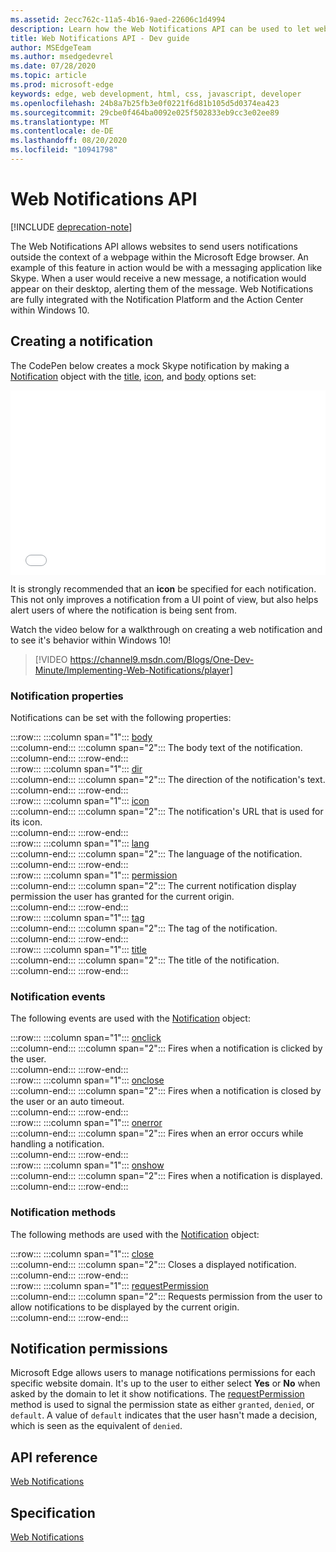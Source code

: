 ```yaml
---
ms.assetid: 2ecc762c-11a5-4b16-9aed-22606c1d4994
description: Learn how the Web Notifications API can be used to let websites send users notifications outside the context of the Microsoft Edge browser.
title: Web Notifications API - Dev guide
author: MSEdgeTeam
ms.author: msedgedevrel
ms.date: 07/28/2020
ms.topic: article
ms.prod: microsoft-edge
keywords: edge, web development, html, css, javascript, developer
ms.openlocfilehash: 24b8a7b25fb3e0f0221f6d81b105d5d0374ea423
ms.sourcegitcommit: 29cbe0f464ba0092e025f502833eb9cc3e02ee89
ms.translationtype: MT
ms.contentlocale: de-DE
ms.lasthandoff: 08/20/2020
ms.locfileid: "10941798"
---
```

# Web Notifications API  

[!INCLUDE [deprecation-note](../../includes/legacy-edge-note.md)]  

The Web Notifications API allows websites to send users notifications outside the context of a webpage within the Microsoft Edge browser.  An example of this feature in action would be with a messaging application like Skype.  When a user would receive a new message, a notification would appear on their desktop, alerting them of the message.  Web Notifications are fully integrated with the Notification Platform and the Action Center within Windows 10.  

## Creating a notification  

The CodePen below creates a mock Skype notification by making a [Notification](https://msdn.microsoft.com/library/mt710818) object with the [title](https://msdn.microsoft.com/library/mt710826), [icon](https://msdn.microsoft.com/library/mt710814), and [body](https://msdn.microsoft.com/library/mt710811) options set:  

<iframe height='295' scrolling='no' title='Web notifications' src='//codepen.io/MicrosoftEdgeDocumentation/embed/RGbxWW/?height=295&theme-id=23761&default-tab=result&embed-version=2&editable=true' frameborder='no' allowtransparency='true' allowfullscreen='true' style='width: 100%;'>See the Pen <a href='https://codepen.io/MicrosoftEdgeDocumentation/pen/RGbxWW/'>Web notifications</a> by Microsoft Edge Docs (<a href='https://codepen.io/MicrosoftEdgeDocumentation'>@MicrosoftEdgeDocumentation</a>) on <a href='https://codepen.io'>CodePen</a>.</iframe>  

It is strongly recommended that an **icon** be specified for each notification.  This not only improves a notification from a UI point of view, but also helps alert users of where the notification is being sent from.  

Watch the video below for a walkthrough on creating a web notification and to see it's behavior within Windows 10!  

> [!VIDEO https://channel9.msdn.com/Blogs/One-Dev-Minute/Implementing-Web-Notifications/player]  

### Notification properties  

Notifications can be set with the following properties:  

:::row:::
   :::column span="1":::
      [body](https://developer.mozilla.org/docs/Web/API/Notification/body)  
   :::column-end:::
   :::column span="2":::
      The body text of the notification.  
   :::column-end:::
:::row-end:::  
:::row:::
   :::column span="1":::
      [dir](https://developer.mozilla.org/docs/Web/API/Notification/dir)  
   :::column-end:::
   :::column span="2":::
      The direction of the notification's text.  
   :::column-end:::
:::row-end:::  
:::row:::
   :::column span="1":::
      [icon](https://developer.mozilla.org/docs/Web/API/Notification/icon)  
   :::column-end:::
   :::column span="2":::
      The notification's URL that is used for its icon.  
   :::column-end:::
:::row-end:::  
:::row:::
   :::column span="1":::
      [lang](https://developer.mozilla.org/docs/Web/API/Notification/lang)  
   :::column-end:::
   :::column span="2":::
      The language of the notification.  
   :::column-end:::
:::row-end:::  
:::row:::
   :::column span="1":::
      [permission](https://developer.mozilla.org/docs/Web/API/Notification/permission)  
   :::column-end:::
   :::column span="2":::
      The current notification display permission the user has granted for the current origin.  
   :::column-end:::
:::row-end:::  
:::row:::
   :::column span="1":::
      [tag](https://developer.mozilla.org/docs/Web/API/Notification/tag)  
   :::column-end:::
   :::column span="2":::
      The tag of the notification.  
   :::column-end:::
:::row-end:::  
:::row:::
   :::column span="1":::
      [title](https://developer.mozilla.org/docs/Web/API/Notification/title)  
   :::column-end:::
   :::column span="2":::
      The title of the notification.  
   :::column-end:::
:::row-end:::  

### Notification events  

The following events are used with the [Notification](https://developer.mozilla.org/docs/Web/API/Notification) object:  

:::row:::
   :::column span="1":::
      [onclick](https://developer.mozilla.org/docs/Web/API/Element/click_event)  
   :::column-end:::
   :::column span="2":::
      Fires when a notification is clicked by the user.  
   :::column-end:::
:::row-end:::  
:::row:::
   :::column span="1":::
      [onclose](https://developer.mozilla.org/docs/Archive/Mozilla/XUL/Events/close_event)  
   :::column-end:::
   :::column span="2":::
      Fires when a notification is closed by the user or an auto timeout.  
   :::column-end:::
:::row-end:::  
:::row:::
   :::column span="1":::
      [onerror](https://developer.mozilla.org/docs/Web/API/Element/error_event)  
   :::column-end:::
   :::column span="2":::
      Fires when an error occurs while handling a notification.  
   :::column-end:::
:::row-end:::  
:::row:::
   :::column span="1":::
      [onshow](https://developer.mozilla.org/docs/Web/API/Element/show_event)  
   :::column-end:::
   :::column span="2":::
      Fires when a notification is displayed.  
   :::column-end:::
:::row-end:::  

### Notification methods  

The following methods are used with the [Notification](https://developer.mozilla.org/docs/Web/API/Notification) object:  

:::row:::
   :::column span="1":::
      [close](https://developer.mozilla.org/docs/Web/API/Notification/close)  
   :::column-end:::
   :::column span="2":::
      Closes a displayed notification.  
   :::column-end:::
:::row-end:::  
:::row:::
   :::column span="1":::
      [requestPermission](https://developer.mozilla.org/docs/Web/API/Notification/requestPermission)  
   :::column-end:::
   :::column span="2":::
      Requests permission from the user to allow notifications to be displayed by the current origin.  
   :::column-end:::
:::row-end:::  

## Notification permissions  

Microsoft Edge allows users to manage notifications permissions for each specific website domain.  It's up to the user to either select **Yes** or **No** when asked by the domain to let it show notifications.  The [requestPermission](https://developer.mozilla.org/docs/Web/API/Notification/requestPermission) method is used to signal the permission state as either `granted`, `denied`, or `default`.  A value of `default` indicates that the user hasn't made a decision, which is seen as the equivalent of `denied`.  

## API reference  

[Web Notifications](https://developer.mozilla.org/docs/Web/API/Notifications_API)  

## Specification  

[Web Notifications](https://notifications.spec.whatwg.org)  
